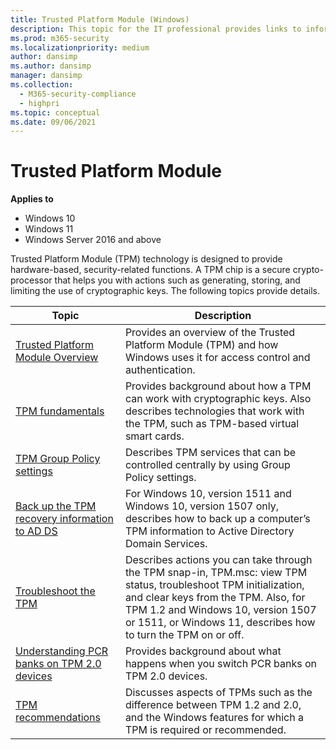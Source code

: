 ```yaml
---
title: Trusted Platform Module (Windows)
description: This topic for the IT professional provides links to information about the Trusted Platform Module (TPM) and how Windows uses it for access control and authentication.
ms.prod: m365-security
ms.localizationpriority: medium
author: dansimp
ms.author: dansimp
manager: dansimp
ms.collection:
  - M365-security-compliance
  - highpri
ms.topic: conceptual
ms.date: 09/06/2021
---
```


# Trusted Platform Module

**Applies to**
-   Windows 10
-   Windows 11
-   Windows Server 2016 and above

Trusted Platform Module (TPM) technology is designed to provide hardware-based, security-related functions. A TPM chip is a secure crypto-processor that helps you with actions such as generating, storing, and limiting the use of cryptographic keys. The following topics provide details.

<!-- The description for "Manage TPM lockout" might need updating-- the topic is being revised in December 2016 or January 2017. -->

| Topic | Description |
|-------|-------------|
| [Trusted Platform Module Overview](trusted-platform-module-overview.md) | Provides an overview of the Trusted Platform Module (TPM) and how Windows uses it for access control and authentication. |
| [TPM fundamentals](tpm-fundamentals.md) | Provides background about how a TPM can work with cryptographic keys. Also describes technologies that work with the TPM, such as TPM-based virtual smart cards. |
| [TPM Group Policy settings](trusted-platform-module-services-group-policy-settings.md) | Describes TPM services that can be controlled centrally by using Group Policy settings. |
| [Back up the TPM recovery information to AD DS](backup-tpm-recovery-information-to-ad-ds.md) | For Windows 10, version 1511 and Windows 10, version 1507 only, describes how to back up a computer’s TPM information to Active Directory Domain Services. |
| [Troubleshoot the TPM](initialize-and-configure-ownership-of-the-tpm.md) | Describes actions you can take through the TPM snap-in, TPM.msc: view TPM status, troubleshoot TPM initialization, and clear keys from the TPM. Also, for TPM 1.2 and Windows 10, version 1507 or 1511, or Windows 11, describes how to turn the TPM on or off. |
| [Understanding PCR banks on TPM 2.0 devices](switch-pcr-banks-on-tpm-2-0-devices.md) | Provides background about what happens when you switch PCR banks on TPM 2.0 devices. |
| [TPM recommendations](tpm-recommendations.md) | Discusses aspects of TPMs such as the difference between TPM 1.2 and 2.0, and the Windows features for which a TPM is required or recommended. |
